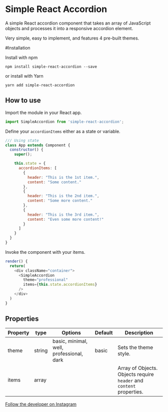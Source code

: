 # Simple React Accordion

A simple React accordion component that takes an array of JavaScript objects and processes it into a responsive accordion element. 

Very simple, easy to implement, and features 4 pre-built themes.

#Installation
  
  Install with npm

    npm install simple-react-accordion --save

  or install with Yarn

    yarn add simple-react-accordion

## How to use

Import the module in your React app.
```javascript
import SimpleAccordion from 'simple-react-accordion';
```

Define your `accordionItems` either as a state or variable.

```javascript
/// Using state
class App extends Component {
  constructor() {
    super();

    this.state = {
      accordionItems: [
        {
          header: "This is the 1st item.",
          content: "Some content."
        },
        {
          header: "This is the 2nd item.",
          content: "Some more content."
        },
        {
          header: "This is the 3rd item.",
          content: "Even some more content!"
        }
      ]
    }
  }
}
```

Invoke the component with your items.

```javascript
render() {
  return(
    <div className="container">
      <SimpleAccordion 
        theme="professional"
        items={this.state.accordionItems}
      />
    </div>
  )
}
```

## Properties

Property | type | Options | Default | Description
--- | --- | --- | --- | --- |
theme | string | basic, minimal, well, professional, dark | basic | Sets the theme style.
items | array | | | Array of Objects. Objects require `header` and `content` properties.

[Follow the developer on Instagram](https://www.instagram.com/just_soak_it_in/_)